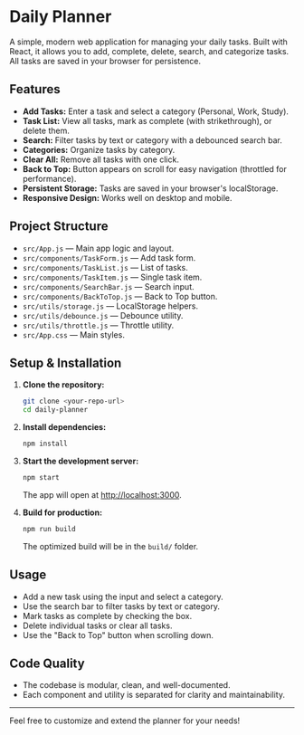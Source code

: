 # Daily Planner

A simple, modern web application for managing your daily tasks. Built with React, it allows you to add, complete, delete, search, and categorize tasks. All tasks are saved in your browser for persistence.

## Features

- **Add Tasks:** Enter a task and select a category (Personal, Work, Study).
- **Task List:** View all tasks, mark as complete (with strikethrough), or delete them.
- **Search:** Filter tasks by text or category with a debounced search bar.
- **Categories:** Organize tasks by category.
- **Clear All:** Remove all tasks with one click.
- **Back to Top:** Button appears on scroll for easy navigation (throttled for performance).
- **Persistent Storage:** Tasks are saved in your browser's localStorage.
- **Responsive Design:** Works well on desktop and mobile.

## Project Structure

- `src/App.js` — Main app logic and layout.
- `src/components/TaskForm.js` — Add task form.
- `src/components/TaskList.js` — List of tasks.
- `src/components/TaskItem.js` — Single task item.
- `src/components/SearchBar.js` — Search input.
- `src/components/BackToTop.js` — Back to Top button.
- `src/utils/storage.js` — LocalStorage helpers.
- `src/utils/debounce.js` — Debounce utility.
- `src/utils/throttle.js` — Throttle utility.
- `src/App.css` — Main styles.

## Setup & Installation

1. **Clone the repository:**
   ```bash
   git clone <your-repo-url>
   cd daily-planner
   ```
2. **Install dependencies:**
   ```bash
   npm install
   ```
3. **Start the development server:**
   ```bash
   npm start
   ```
   The app will open at [http://localhost:3000](http://localhost:3000).

4. **Build for production:**
   ```bash
   npm run build
   ```
   The optimized build will be in the `build/` folder.

## Usage
- Add a new task using the input and select a category.
- Use the search bar to filter tasks by text or category.
- Mark tasks as complete by checking the box.
- Delete individual tasks or clear all tasks.
- Use the "Back to Top" button when scrolling down.

## Code Quality
- The codebase is modular, clean, and well-documented.
- Each component and utility is separated for clarity and maintainability.

---

Feel free to customize and extend the planner for your needs!
